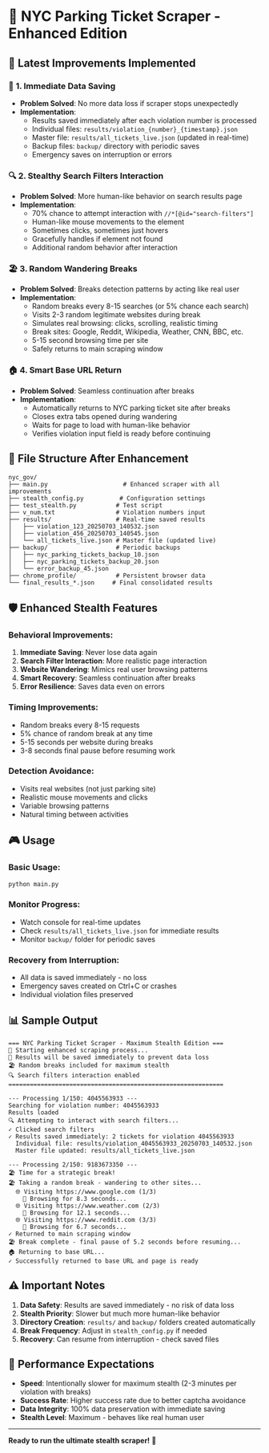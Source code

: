 # 🚀 NYC Parking Ticket Scraper - Enhanced Edition

## 🎯 Latest Improvements Implemented

### 💾 **1. Immediate Data Saving**
- **Problem Solved**: No more data loss if scraper stops unexpectedly
- **Implementation**:
  - Results saved immediately after each violation number is processed
  - Individual files: `results/violation_{number}_{timestamp}.json`
  - Master file: `results/all_tickets_live.json` (updated in real-time)
  - Backup files: `backup/` directory with periodic saves
  - Emergency saves on interruption or errors

### 🔍 **2. Stealthy Search Filters Interaction**
- **Problem Solved**: More human-like behavior on search results page
- **Implementation**:
  - 70% chance to attempt interaction with `//*[@id="search-filters"]`
  - Human-like mouse movements to the element
  - Sometimes clicks, sometimes just hovers
  - Gracefully handles if element not found
  - Additional random behavior after interaction

### 🏖️ **3. Random Wandering Breaks**
- **Problem Solved**: Breaks detection patterns by acting like real user
- **Implementation**:
  - Random breaks every 8-15 searches (or 5% chance each search)
  - Visits 2-3 random legitimate websites during break
  - Simulates real browsing: clicks, scrolling, realistic timing
  - Break sites: Google, Reddit, Wikipedia, Weather, CNN, BBC, etc.
  - 5-15 second browsing time per site
  - Safely returns to main scraping window

### 🏠 **4. Smart Base URL Return**
- **Problem Solved**: Seamless continuation after breaks
- **Implementation**:
  - Automatically returns to NYC parking ticket site after breaks
  - Closes extra tabs opened during wandering
  - Waits for page to load with human-like behavior
  - Verifies violation input field is ready before continuing

## 📁 **File Structure After Enhancement**

```
nyc_gov/
├── main.py                     # Enhanced scraper with all improvements
├── stealth_config.py          # Configuration settings
├── test_stealth.py           # Test script
├── v_num.txt                 # Violation numbers input
├── results/                  # Real-time saved results
│   ├── violation_123_20250703_140532.json
│   ├── violation_456_20250703_140545.json
│   └── all_tickets_live.json # Master file (updated live)
├── backup/                   # Periodic backups
│   ├── nyc_parking_tickets_backup_10.json
│   ├── nyc_parking_tickets_backup_20.json
│   └── error_backup_45.json
├── chrome_profile/           # Persistent browser data
└── final_results_*.json     # Final consolidated results
```

## 🛡️ **Enhanced Stealth Features**

### **Behavioral Improvements**:
1. **Immediate Saving**: Never lose data again
2. **Search Filter Interaction**: More realistic page interaction
3. **Website Wandering**: Mimics real user browsing patterns
4. **Smart Recovery**: Seamless continuation after breaks
5. **Error Resilience**: Saves data even on errors

### **Timing Improvements**:
- Random breaks every 8-15 requests
- 5% chance of random break at any time
- 5-15 seconds per website during breaks
- 3-8 seconds final pause before resuming work

### **Detection Avoidance**:
- Visits real websites (not just parking site)
- Realistic mouse movements and clicks
- Variable browsing patterns
- Natural timing between activities

## 🎮 **Usage**

### **Basic Usage**:
```bash
python main.py
```

### **Monitor Progress**:
- Watch console for real-time updates
- Check `results/all_tickets_live.json` for immediate results
- Monitor `backup/` folder for periodic saves

### **Recovery from Interruption**:
- All data is saved immediately - no loss
- Emergency saves created on Ctrl+C or crashes
- Individual violation files preserved

## 📊 **Sample Output**

```
=== NYC Parking Ticket Scraper - Maximum Stealth Edition ===
🚀 Starting enhanced scraping process...
💾 Results will be saved immediately to prevent data loss
🏖️ Random breaks included for maximum stealth
🔍 Search filters interaction enabled
============================================================

--- Processing 1/150: 4045563933 ---
Searching for violation number: 4045563933
Results loaded
🔍 Attempting to interact with search filters...
✓ Clicked search filters
✓ Results saved immediately: 2 tickets for violation 4045563933
  Individual file: results/violation_4045563933_20250703_140532.json
  Master file updated: results/all_tickets_live.json

--- Processing 2/150: 9183673350 ---
🏖️ Time for a strategic break!
🏖️ Taking a random break - wandering to other sites...
  🌐 Visiting https://www.google.com (1/3)
    📖 Browsing for 8.3 seconds...
  🌐 Visiting https://www.weather.com (2/3)
    📖 Browsing for 12.1 seconds...
  🌐 Visiting https://www.reddit.com (3/3)
    📖 Browsing for 6.7 seconds...
✓ Returned to main scraping window
🏖️ Break complete - final pause of 5.2 seconds before resuming...
🏠 Returning to base URL...
✓ Successfully returned to base URL and page is ready
```

## ⚠️ **Important Notes**

1. **Data Safety**: Results are saved immediately - no risk of data loss
2. **Stealth Priority**: Slower but much more human-like behavior
3. **Directory Creation**: `results/` and `backup/` folders created automatically
4. **Break Frequency**: Adjust in `stealth_config.py` if needed
5. **Recovery**: Can resume from interruption - check saved files

## 🎯 **Performance Expectations**

- **Speed**: Intentionally slower for maximum stealth (2-3 minutes per violation with breaks)
- **Success Rate**: Higher success rate due to better captcha avoidance
- **Data Integrity**: 100% data preservation with immediate saving
- **Stealth Level**: Maximum - behaves like real human user

---

**Ready to run the ultimate stealth scraper!** 🎉

